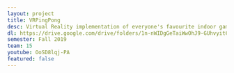 ```yaml
---
layout: project
title: VRPingPong
desc: Virtual Reality implementation of everyone's favourite indoor game, Ping Pong! 
dl: https://drive.google.com/drive/folders/1n-nWIDgGeTaiWwOhJ9-GUhvyit6oxWEU?usp=sharing
semester: Fall 2019
team: 15
youtube: OoSD8lqj-PA
featured: false
---
```

